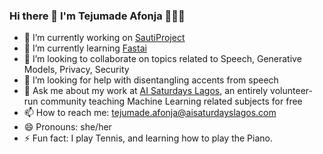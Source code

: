 ### Hi there 👋  I'm Tejumade Afonja 👩🏾‍🦱

- 🔭 I’m currently working on [SautiProject](http://sautiproject.com/)
- 🌱 I’m currently learning [Fastai](https://course.fast.ai/)
- 👯 I’m looking to collaborate on topics related to Speech, Generative Models, Privacy, Security
- 🤔 I’m looking for help with disentangling accents from speech
- 💬 Ask me about my work at [AI Saturdays Lagos](https://twitter.com/aisaturdaylagos), an entirely volunteer-run community teaching Machine Learning related subjects for free
- 📫 How to reach me: tejumade.afonja@aisaturdayslagos.com
- 😄 Pronouns: she/her
- ⚡ Fun fact: I play Tennis, and learning how to play the Piano. 

<!--
**tejuafonja/tejuafonja** is a ✨ _special_ ✨ repository because its `README.md` (this file) appears on your GitHub profile.

Here are some ideas to get you started:

- 🔭 I’m currently working on ...
- 🌱 I’m currently learning ...
- 👯 I’m looking to collaborate on ...
- 🤔 I’m looking for help with ...
- 💬 Ask me about ...
- 📫 How to reach me: ...
- 😄 Pronouns: ...
- ⚡ Fun fact: ...
-->
